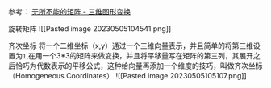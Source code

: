参考：
[无所不能的矩阵 - 三维图形变换](https://www.bilibili.com/video/BV1b34y1y7nF/?spm_id_from=333.788.recommend_more_video.0&vd_source=b92112731015c20054034d26c9ad8a67)

旋转矩阵
![[Pasted image 20230505104541.png]]

齐次坐标
将一个二维坐标（x,y）通过一个三维向量表示，并且简单的将第三维设置为`1`,在用一个3*3的矩阵来做变换，并且将平移量写在矩阵的第三列，其展开之后恰巧为代数表示的平移公式，这种给向量再添加一个维度的技巧，叫做齐次坐标（Homogeneous Coordinates）
![[Pasted image 20230505105107.png]]